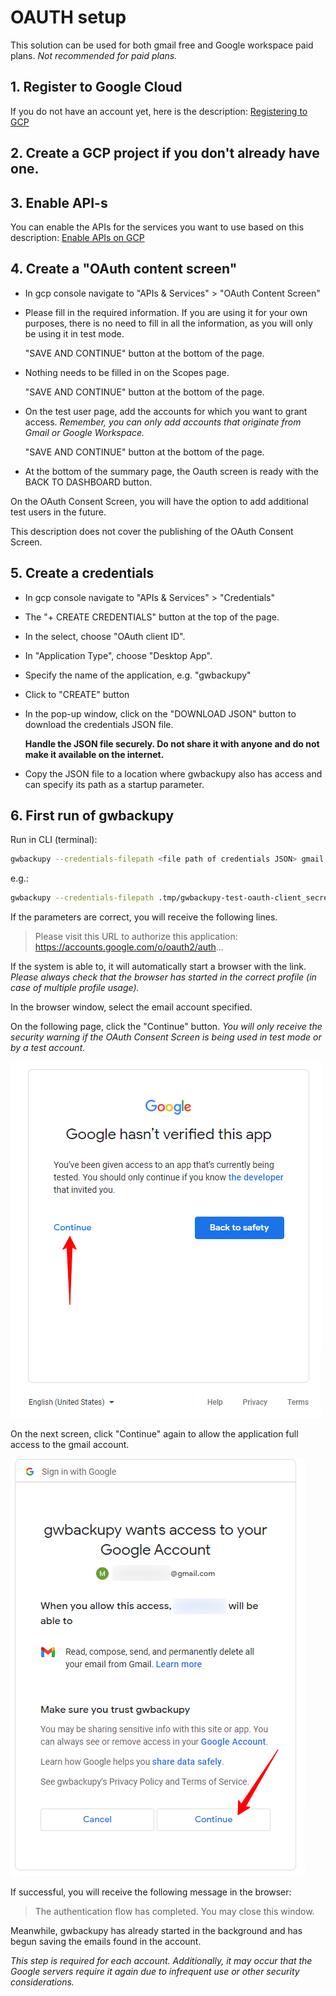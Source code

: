 
# OAUTH setup

This solution can be used for both gmail free and Google workspace paid plans.
*Not recommended for paid plans.*

## 1. Register to Google Cloud

If you do not have an account yet, here is the description: [Registering to GCP](register-to-gcp.md)

## 2. Create a GCP project if you don't already have one.

## 3. Enable API-s

You can enable the APIs for the services you want to use based on this description:
[Enable APIs on GCP](enable-gcp-apis.md)

## 4. Create a "OAuth content screen"

- In gcp console navigate to "APIs & Services" > "OAuth Content Screen"
- Please fill in the required information. If you are using it for your own purposes, 
there is no need to fill in all the information, as you will only be using it in test mode.

  "SAVE AND CONTINUE" button at the bottom of the page.
- Nothing needs to be filled in on the Scopes page.

  "SAVE AND CONTINUE" button at the bottom of the page.
- On the test user page, add the accounts for which you want to grant access.
  *Remember, you can only add accounts that originate from Gmail or Google Workspace.*

  "SAVE AND CONTINUE" button at the bottom of the page.
- At the bottom of the summary page, the Oauth screen is ready with the BACK TO DASHBOARD button.

On the OAuth Consent Screen, you will have the option to add additional test users in the future.

This description does not cover the publishing of the OAuth Consent Screen.

## 5. Create a credentials

- In gcp console navigate to "APIs & Services" > "Credentials"
- The "+ CREATE CREDENTIALS" button at the top of the page.
- In the select, choose "OAuth client ID".
- In "Application Type", choose "Desktop App".
- Specify the name of the application, e.g. "gwbackupy"
- Click to "CREATE" button
- In the pop-up window, click on the "DOWNLOAD JSON" button to download the credentials JSON file.
  
  **Handle the JSON file securely. Do not share it with anyone and do not make it available on the internet.**
- Copy the JSON file to a location where gwbackupy also has access and can specify its path as a startup parameter.

## 6. First run of gwbackupy

Run in CLI (terminal):
```bash
gwbackupy --credentials-filepath <file path of credentials JSON> gmail backup --email <email address of backup>
```

e.g.:

```bash
gwbackupy --credentials-filepath .tmp/gwbackupy-test-oauth-client_secret_368702422762-84sf6lcl949ipohkho8qtumceatudlre.apps.googleusercontent.com.json gmail backup --email gwbackupy.test@gmail.com
```

If the parameters are correct, you will receive the following lines. 

> Please visit this URL to authorize this application: https://accounts.google.com/o/oauth2/auth... 

If the system is able to, it will automatically start a browser with the link. 
*Please always check that the browser has started in the correct profile (in case of multiple profile usage).*

In the browser window, select the email account specified.

On the following page, click the "Continue" button. 
*You will only receive the security warning if the OAuth Consent Screen is being used in test mode or by a test account.*

![](images/oauth-screen-continue.png)

On the next screen, click "Continue" again to allow the application full access to the gmail account.

![](images/oauth-screen-grant-access.png)

If successful, you will receive the following message in the browser:

> The authentication flow has completed. You may close this window.

Meanwhile, gwbackupy has already started in the background and has begun saving the emails found in the account.

*This step is required for each account. Additionally, it may occur that the Google servers require 
it again due to infrequent use or other security considerations.*
